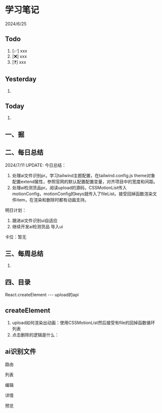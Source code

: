 # 学习笔记

2024/6/25



## Todo

1. [✅] xxx
2. [❌] xxx
3. [❓] xxx



## Yesterday

1. 




## Today

1. 



## 一、掘





## 二、每日总结

2024/7/11 UPDATE:
今日总结：

1. 处理ai文件识别pr。学习tailwind主题配置，在tailwind.config.js theme对象配置extend属性，参照官网的默认配置配置变量，对齐项目中的宽度和间距。
1. 处理ai检测货品pr。阅读upload的源码，CSSMotionList传入motionConfig，motionConfig的keys就传入了fileList。接受回掉函数渲染文件item，在渲染和删除时都有动画支持。




明日计划：

1. 跟进ai文件识别ui自适应
1. 继续开发ai检测货品 导入ui



卡位：暂无

## 三、每周总结

1. 




## 四、目录



React.createElement --- upload的api



## createElement

1. upload如何渲染出动画：使用CSSMotionList然后接受有file的回掉函数循环列表
2. 点击删除的逻辑是什么：



## ai识别文件

路由

列表

编辑

详情

预览


